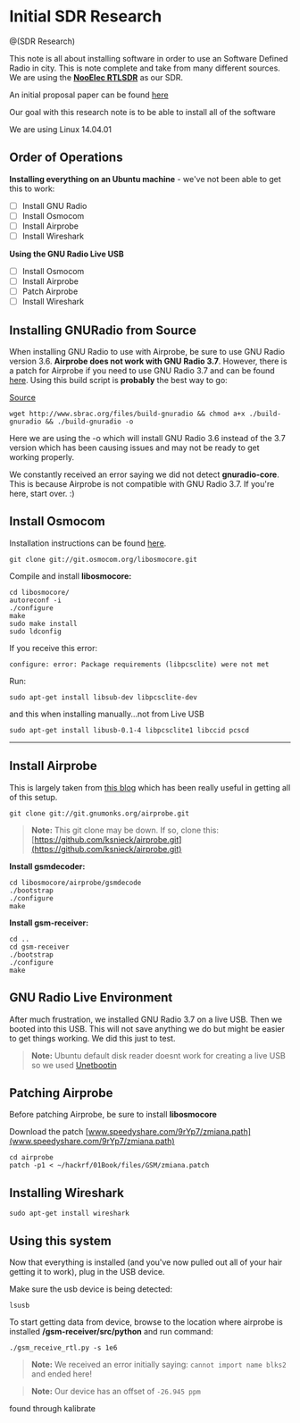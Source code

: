 
# Initial SDR Research

@(SDR Research)

This note is all about installing software in order to use an Software Defined Radio in city.  This is note complete and take from many different sources.  We are using the [**NooElec RTLSDR**](http://www.ebay.com/itm/NooElec-TV28T-v2-USB-DVB-T-RTL-SDR-Receiver-RTL2832U-R820T-Tuner-MCX-Input-/151096351883?_trksid=p2141725.m3641.l6393) as our SDR.  

An initial proposal paper can be found [here](https://www.overleaf.com/2253670njzrcc#/5772920/)

Our goal with this research note is to be able to install all of the software

We are using Linux 14.04.01

## Order of Operations

**Installing everything on an Ubuntu machine** - we've not been able to get this to work:
- [ ] Install GNU Radio
- [ ] Install Osmocom
- [ ] Install Airprobe
- [ ] Install Wireshark

**Using the GNU Radio Live USB**
- [ ] Install Osmocom 
- [ ] Install Airprobe
- [ ] Patch Airprobe
- [ ] Install Wireshark

## Installing GNURadio from Source
When installing GNU Radio to use with Airprobe, be sure to use GNU Radio version 3.6.  **Airprobe does not work with GNU Radio 3.7**.  However, there is a patch for Airprobe if you need to use GNU Radio 3.7 and can be found [here](https://github.com/scateu/airprobe-3.7-hackrf-patch).  Using this build script is **probably** the best way to go:

[Source](http://gnuradio.org/redmine/projects/gnuradio/wiki/InstallingGRFromSource)

 
```shell
wget http://www.sbrac.org/files/build-gnuradio && chmod a+x ./build-gnuradio && ./build-gnuradio -o
```

Here we are using the -o which will install GNU Radio 3.6 instead of the 3.7 version which has been causing issues and may not be ready to get working properly.

We constantly received an error saying we did not detect **gnuradio-core**.  This  is because Airprobe is not compatible with GNU Radio 3.7.  If you're here, start  over. :)


## Install Osmocom
Installation instructions can be found [here](http://bb.osmocom.org/trac/wiki/libosmocore).

```shell
git clone git://git.osmocom.org/libosmocore.git
```
Compile and install **libosmocore:**
```shell
cd libosmocore/
autoreconf -i
./configure
make
sudo make install
sudo ldconfig
```
If you receive this error:

```shell
configure: error: Package requirements (libpcsclite) were not met
```

Run:

```shell 
sudo apt-get install libsub-dev libpcsclite-dev
```

and this when installing manually...not from Live USB

```shell
sudo apt-get install libusb-0.1-4 libpcsclite1 libccid pcscd
```

---
## Install Airprobe

This is largely taken from [this blog](https://ferrancasanovas.wordpress.com/2014/01/27/airprobe-setup/) which has been really useful in getting all of this setup.

```shell
git clone git://git.gnumonks.org/airprobe.git
```

>**Note:** This git clone may be down. If so, clone this:
> [https://github.com/ksnieck/airprobe.git](https://github.com/ksnieck/airprobe.git) 

**Install gsmdecoder:**
```shell
cd libosmocore/airprobe/gsmdecode
./bootstrap
./configure
make
```
**Install gsm-receiver:**
```shell
cd ..
cd gsm-receiver
./bootstrap
./configure
make
```

## GNU Radio Live Environment

After much frustration, we installed GNU Radio 3.7 on a live USB.  Then we booted into this USB.  This will not save anything we do but might be easier to get things working.  We did this just to test.  
>**Note:** Ubuntu default disk reader doesnt work for creating a live USB so we used [Unetbootin](http://unetbootin.sourceforge.net/)


## Patching Airprobe

Before patching Airprobe, be sure to install **libosmocore**

Download the patch [www.speedyshare.com/9rYp7/zmiana.path](www.speedyshare.com/9rYp7/zmiana.path)

```shell
cd airprobe
patch -p1 < ~/hackrf/01Book/files/GSM/zmiana.patch
```
## Installing Wireshark

```shell
sudo apt-get install wireshark
```

## Using this system

Now that everything is installed (and you've now pulled out all of your hair getting it to work), plug in the USB device.

Make sure the usb device is being detected:
```shell
lsusb
```

To start getting data from device, browse to the location where airprobe is installed **/gsm-receiver/src/python** and run command:

```shell
./gsm_receive_rtl.py -s 1e6
```
>**Note:** We received an error initially saying:   `cannot import name blks2` and ended here!



> **Note:** Our device has an offset of ```-26.945 ppm```

found through kalibrate
